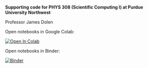 **Supporting code for PHYS 308 (Scientific Computing I) at Purdue University Northwest**

Professor James Dolen

Open notebooks in Google Colab:

[![Open In Colab](https://colab.research.google.com/assets/colab-badge.svg)](https://colab.research.google.com/github/googlecolab/colabtools/blob/master/notebooks/colab-github-demo.ipynb)


Open notebooks in Binder:

[![Binder](https://mybinder.org/badge_logo.svg)](https://mybinder.org/v2/gh/jdolen/PurdueNorthwest_PHYS308_ScientificComputing1/master)


